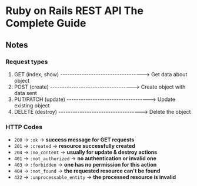 # Ruby on Rails REST API The Complete Guide

## Notes

### Request types
1. GET (index, show)  -----------------------------------> Get data about object
2. POST (create)      -----------------------------------> Create object with data sent
3. PUT/PATCH (update) -----------------------------------> Update existing object
4. DELETE (destroy)   -----------------------------------> Delete the object

### HTTP Codes
- `200` -> `:ok` -> **success message for GET requests**
- `201` -> `:created` -> **resource successfully created**
- `204` -> `:no_content` -> **usually for update & destroy actions**
- `401` -> `:not_authorized` -> **no authentication or invalid one**
- `403` -> `:forbidden` -> **one has no permission for this action**
- `404` -> `:not_found` -> **the requested resource can't be found**
- `422` -> `:unprocessable_entity` -> **the processed resource is invalid**